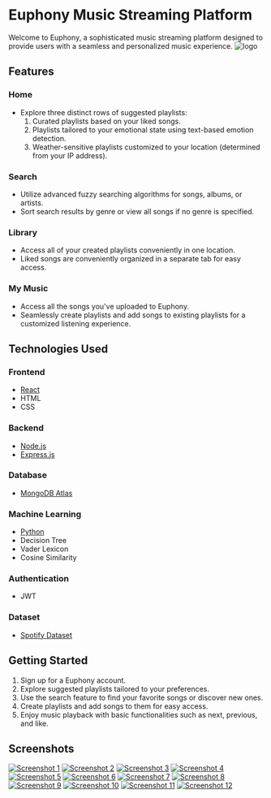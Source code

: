 # Euphony Music Streaming Platform

Welcome to Euphony, a sophisticated music streaming platform designed to provide users with a seamless and personalized music experience.
![logo](https://github.com/AkibNihal/Euphony/assets/126982931/effdb117-0e7a-4165-85cf-722e7f463815)

## Features

### Home
- Explore three distinct rows of suggested playlists:
  1. Curated playlists based on your liked songs.
  2. Playlists tailored to your emotional state using text-based emotion detection.
  3. Weather-sensitive playlists customized to your location (determined from your IP address).

### Search
- Utilize advanced fuzzy searching algorithms for songs, albums, or artists.
- Sort search results by genre or view all songs if no genre is specified.

### Library
- Access all of your created playlists conveniently in one location.
- Liked songs are conveniently organized in a separate tab for easy access.

### My Music
- Access all the songs you've uploaded to Euphony.
- Seamlessly create playlists and add songs to existing playlists for a customized listening experience.

## Technologies Used

### Frontend
- [React](https://reactjs.org/)
- HTML
- CSS

### Backend
- [Node.js](https://nodejs.org/)
- [Express.js](https://expressjs.com/)

### Database
- [MongoDB Atlas](https://www.mongodb.com/cloud/atlas)

### Machine Learning
- [Python](https://www.python.org/)
- Decision Tree
- Vader Lexicon
- Cosine Similarity

### Authentication
- JWT

### Dataset
- [Spotify Dataset](https://gigasheet.com/sample-data/spotify-dataset)
  
## Getting Started

1. Sign up for a Euphony account.
2. Explore suggested playlists tailored to your preferences.
3. Use the search feature to find your favorite songs or discover new ones.
4. Create playlists and add songs to them for easy access.
5. Enjoy music playback with basic functionalities such as next, previous, and like.

## Screenshots

[![Screenshot 1](screenshots/screenshot1.png)](screenshots/screenshot1.png)
[![Screenshot 2](screenshots/screenshot2.png)](screenshots/screenshot2.png)
[![Screenshot 3](screenshots/screenshot3.png)](screenshots/screenshot3.png)
[![Screenshot 4](screenshots/screenshot4.png)](screenshots/screenshot4.png)
[![Screenshot 5](screenshots/screenshot5.png)](screenshots/screenshot5.png)
[![Screenshot 6](screenshots/screenshot6.png)](screenshots/screenshot6.png)
[![Screenshot 7](screenshots/screenshot7.png)](screenshots/screenshot7.png)
[![Screenshot 8](screenshots/screenshot8.png)](screenshots/screenshot8.png)
[![Screenshot 9](screenshots/screenshot9.png)](screenshots/screenshot9.png)
[![Screenshot 10](screenshots/screenshot10.png)](screenshots/screenshot10.png)
[![Screenshot 11](screenshots/screenshot11.png)](screenshots/screenshot11.png)
[![Screenshot 12](screenshots/screenshot12.png)](screenshots/screenshot12.png)
